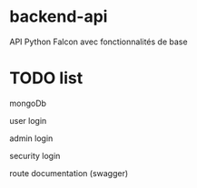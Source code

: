 # backend-api
API Python Falcon avec fonctionnalités de  base 

# TODO list
mongoDb 

user login

admin login

security login

route documentation (swagger)
